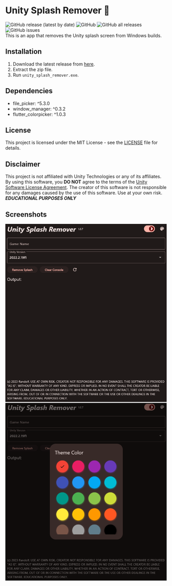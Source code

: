 # Unity Splash Remover 🙈
![GitHub release (latest by date)](https://img.shields.io/github/v/release/flandolf/UnitySplashRemover?style=for-the-badge)
![GitHub](https://img.shields.io/github/license/flandolf/UnitySplashRemover?style=for-the-badge)
![GitHub all releases](https://img.shields.io/github/downloads/flandolf/UnitySplashRemover/total?style=for-the-badge)
![GitHub issues](https://img.shields.io/github/issues/flandolf/UnitySplashRemover?style=for-the-badge)  
This is an app that removes the Unity splash screen from Windows builds.
## Installation
1. Download the latest release from [here](https://github.com/flandolf/UnitySplashRemover/releases).
2. Extract the zip file.
3. Run `unity_splash_remover.exe`.
## Dependencies
-   file_picker: ^5.3.0
-   window_manager: ^0.3.2
-   flutter_colorpicker: ^1.0.3
## License
This project is licensed under the MIT License - see the [LICENSE](LICENSE) file for details.
## Disclaimer
This project is not affiliated with Unity Technologies or any of its affiliates. By using this software, you **DO NOT** agree to the terms of the [Unity Software License Agreement](https://unity.com/legal/editor-terms-of-service/software).
The creator of this software is not responsible for any damages caused by the use of this software. Use at your own risk. ***EDUCATIONAL PURPOSES ONLY***
## Screenshots
![Main Screen](screenshot.png)
![Color Picker](screenshot2.png)
